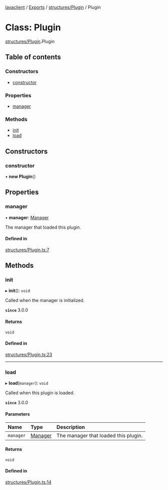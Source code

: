 [lavaclient](../README.md) / [Exports](../modules.md) / [structures/Plugin](../modules/structures_plugin.md) / Plugin

# Class: Plugin

[structures/Plugin](../modules/structures_plugin.md).Plugin

## Table of contents

### Constructors

- [constructor](structures_plugin.plugin.md#constructor)

### Properties

- [manager](structures_plugin.plugin.md#manager)

### Methods

- [init](structures_plugin.plugin.md#init)
- [load](structures_plugin.plugin.md#load)

## Constructors

### constructor

• **new Plugin**()

## Properties

### manager

• **manager**: [Manager](structures_manager.manager.md)

The manager that loaded this plugin.

#### Defined in

[structures/Plugin.ts:7](https://github.com/Lavaclient/lavaclient/blob/5ad9bfc/src/structures/Plugin.ts#L7)

## Methods

### init

▸ **init**(): `void`

Called when the manager is initialized.

**`since`** 3.0.0

#### Returns

`void`

#### Defined in

[structures/Plugin.ts:23](https://github.com/Lavaclient/lavaclient/blob/5ad9bfc/src/structures/Plugin.ts#L23)

___

### load

▸ **load**(`manager`): `void`

Called when this plugin is loaded.

**`since`** 3.0.0

#### Parameters

| Name | Type | Description |
| :------ | :------ | :------ |
| `manager` | [Manager](structures_manager.manager.md) | The manager that loaded this plugin. |

#### Returns

`void`

#### Defined in

[structures/Plugin.ts:14](https://github.com/Lavaclient/lavaclient/blob/5ad9bfc/src/structures/Plugin.ts#L14)
